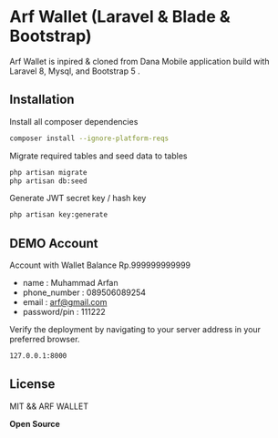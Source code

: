 # Arf Wallet (Laravel & Blade & Bootstrap)

Arf Wallet is inpired & cloned from Dana Mobile application build with Laravel 8, Mysql, and Bootstrap 5 . 

## Installation

Install all composer dependencies  
```sh
composer install --ignore-platform-reqs
```

Migrate required tables and seed data to tables
```sh
php artisan migrate 
php artisan db:seed
```

Generate JWT secret key / hash key 
```sh
php artisan key:generate
```

## DEMO Account 
Account with Wallet Balance Rp.999999999999
- name : Muhammad Arfan
- phone_number : 089506089254
- email : arf@gmail.com
- password/pin : 111222

Verify the deployment by navigating to your server address in
your preferred browser.

```sh
127.0.0.1:8000
```

## License
MIT && ARF WALLET

**Open Source**
